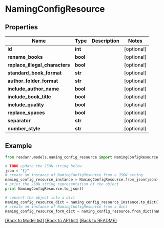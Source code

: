 # NamingConfigResource


## Properties
Name | Type | Description | Notes
------------ | ------------- | ------------- | -------------
**id** | **int** |  | [optional] 
**rename_books** | **bool** |  | [optional] 
**replace_illegal_characters** | **bool** |  | [optional] 
**standard_book_format** | **str** |  | [optional] 
**author_folder_format** | **str** |  | [optional] 
**include_author_name** | **bool** |  | [optional] 
**include_book_title** | **bool** |  | [optional] 
**include_quality** | **bool** |  | [optional] 
**replace_spaces** | **bool** |  | [optional] 
**separator** | **str** |  | [optional] 
**number_style** | **str** |  | [optional] 

## Example

```python
from readarr.models.naming_config_resource import NamingConfigResource

# TODO update the JSON string below
json = "{}"
# create an instance of NamingConfigResource from a JSON string
naming_config_resource_instance = NamingConfigResource.from_json(json)
# print the JSON string representation of the object
print NamingConfigResource.to_json()

# convert the object into a dict
naming_config_resource_dict = naming_config_resource_instance.to_dict()
# create an instance of NamingConfigResource from a dict
naming_config_resource_form_dict = naming_config_resource.from_dict(naming_config_resource_dict)
```
[[Back to Model list]](../README.md#documentation-for-models) [[Back to API list]](../README.md#documentation-for-api-endpoints) [[Back to README]](../README.md)


